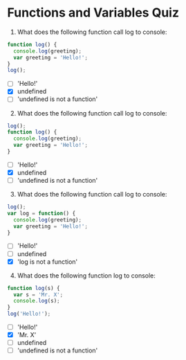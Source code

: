 # Functions and Variables Quiz

1. What does the following function call log to console:

```js
function log() {
  console.log(greeting);
  var greeting = 'Hello!';
}
log();
```

- [ ] 'Hello!'
- [x] undefined
- [ ] 'undefined is not a function'

2. What does the following function call log to console:

```js
log();
function log() {
  console.log(greeting);
  var greeting = 'Hello!';
}
```

- [ ] 'Hello!'
- [x] undefined
- [ ] 'undefined is not a function'

3. What does the following function call log to console:

```js
log();
var log = function() {
  console.log(greeting);
  var greeting = 'Hello!';
}
```

- [ ] 'Hello!'
- [ ] undefined
- [x] 'log is not a function'

4. What does the following function log to console:

```js
function log(s) {
  var s = 'Mr. X';
  console.log(s);
}
log('Hello!');
```

- [ ] 'Hello!'
- [x] 'Mr. X'
- [ ] undefined
- [ ] 'undefined is not a function'